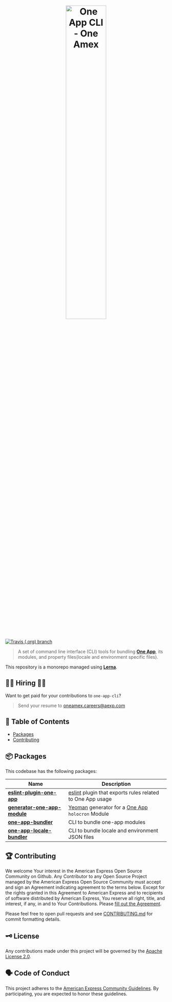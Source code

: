 <h1 align="center">
  <img src='https://github.com/americanexpress/one-app-cli/raw/master/one-app-cli.png' alt="One App CLI - One Amex" width='50%'/>
</h1>

[![Travis (.org) branch](https://img.shields.io/travis/americanexpress/one-app-cli/master)](https://travis-ci.org/americanexpress/one-app-cli)

> A set of command line interface (CLI) tools for bundling **[One App](https://github.com/americanexpress/one-app)**, its modules, and property files(locale and environment specific files).

This repository is a monorepo managed using **[Lerna](https://github.com/lerna/lerna)**. 

## 👩‍💻 Hiring 👨‍💻

Want to get paid for your contributions to `one-app-cli`?
> Send your resume to oneamex.careers@aexp.com

## 📖 Table of Contents

* [Packages](#-packages)
* [Contributing](#-contributing)

## 📦 Packages

This codebase has the following packages:

| Name                                                                                                      | Description                                                     |
| --------------------------------------------------------------------------------------------------------- | --------------------------------------------------------------- |
| **[eslint-plugin-one-app](./packages/eslint-plugin-one-app)** |[eslint](https://eslint.org/) plugin that exports rules related to One App usage
| **[generator-one-app-module](./packages/generator-one-app-module)** | [Yeoman](https://yeoman.io/) generator for a [One App](https://github.com/americanexpress/one-app#modules) `holocron` Module      |
| **[one-app-bundler](./packages/one-app-bundler)**             | CLI to bundle one-app modules |
| **[one-app-locale-bundler](./packages/one-app-locale-bundler)**     | CLI to bundle locale and environment JSON files      |


## 🏆 Contributing

We welcome Your interest in the American Express Open Source Community on Github.
Any Contributor to any Open Source Project managed by the American Express Open
Source Community must accept and sign an Agreement indicating agreement to the
terms below. Except for the rights granted in this Agreement to American Express
and to recipients of software distributed by American Express, You reserve all
right, title, and interest, if any, in and to Your Contributions. Please [fill
out the Agreement](https://cla-assistant.io/americanexpress/one-app-cli).

Please feel free to open pull requests and see [CONTRIBUTING.md](./CONTRIBUTING.md) for commit formatting details.

## 🗝️ License

Any contributions made under this project will be governed by the [Apache License
2.0](./LICENSE.txt).

## 🗣️ Code of Conduct

This project adheres to the [American Express Community Guidelines](./CONTRIBUTING.md).
By participating, you are expected to honor these guidelines.
